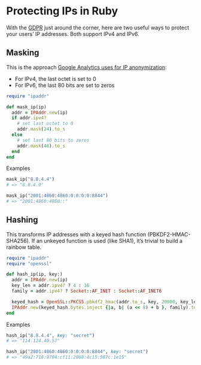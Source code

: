 # Protecting IPs in Ruby

With the [GDPR](https://en.wikipedia.org/wiki/General_Data_Protection_Regulation) just around the corner, here are two useful ways to protect your users’ IP addresses. Both support IPv4 and IPv6.

## Masking

This is the approach [Google Analytics uses for IP anonymization](https://support.google.com/analytics/answer/2763052):

- For IPv4, the last octet is set to 0
- For IPv6, the last 80 bits are set to zeros

```ruby
require "ipaddr"

def mask_ip(ip)
  addr = IPAddr.new(ip)
  if addr.ipv4?
    # set last octet to 0
    addr.mask(24).to_s
  else
    # set last 80 bits to zeros
    addr.mask(48).to_s
  end
end
```

Examples

```ruby
mask_ip("8.8.4.4")
# => "8.8.4.0"

mask_ip("2001:4860:4860:0:0:0:0:8844")
# => "2001:4860:4860::"
```

## Hashing

This transforms IP addresses with a keyed hash function (PBKDF2-HMAC-SHA256). If an unkeyed function is used (like SHA1), it’s trivial to build a rainbow table.

```ruby
require "ipaddr"
require "openssl"

def hash_ip(ip, key:)
  addr = IPAddr.new(ip)
  key_len = addr.ipv4? ? 4 : 16
  family = addr.ipv4? ? Socket::AF_INET : Socket::AF_INET6

  keyed_hash = OpenSSL::PKCS5.pbkdf2_hmac(addr.to_s, key, 20000, key_len, "sha256")
  IPAddr.new(keyed_hash.bytes.inject {|a, b| (a << 8) + b }, family).to_s
end
```

Examples

```ruby
hash_ip("8.8.4.4", key: "secret")
# => "114.124.40.57"

hash_ip("2001:4860:4860:0:0:0:0:8844", key: "secret")
# => "49a2:718:9704:cf11:2068:4c15:587c:1e15"
```
